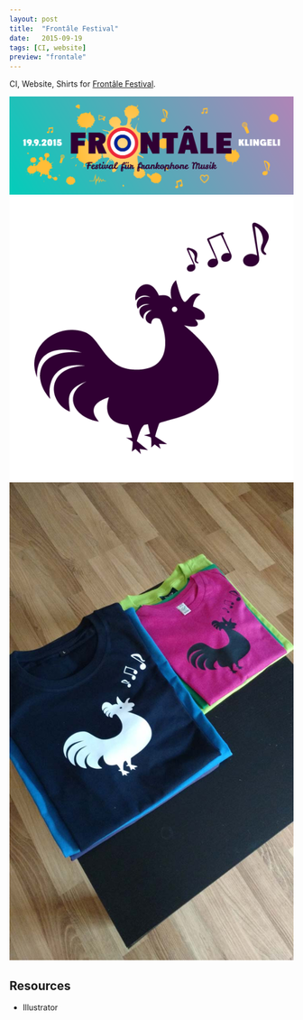 ```yaml
---
layout: post
title:  "Frontâle Festival"
date:   2015-09-19
tags: [CI, website]
preview: "frontale"
---
```


CI, Website, Shirts for [Frontâle Festival](http://www.frontale.ch).

![Frontale](/img/posts/media/Frontale-header.png)
![Frontale](/img/posts/media/Frontale-rooster.png)
![Frontale](/img/posts/media/Frontale-Shirts.jpg)

## Resources
- Illustrator
